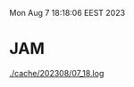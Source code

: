Mon Aug  7 18:18:06 EEST 2023
# JAM
<a href='./cache/202308/07_18.log'>./cache/202308/07_18.log</a>
